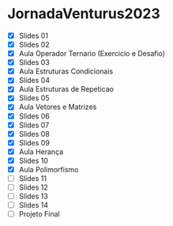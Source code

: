 # JornadaVenturus2023

- [X] Slides 01
- [X] Slides 02
- [X] Aula Operador Ternario (Exercicio e Desafio)
- [X] Slides 03
- [X] Aula Estruturas Condicionais
- [X] Slides 04
- [X] Aula Estruturas de Repeticao
- [X] Slides 05
- [X] Aula Vetores e Matrizes
- [X] Slides 06
- [X] Slides 07
- [X] Slides 08
- [X] Slides 09 
- [X] Aula Herança
- [X] Slides 10
- [X] Aula Polimorfismo
- [ ] Slides 11
- [ ] Slides 12
- [ ] Slides 13
- [ ] Slides 14
- [ ] Projeto Final
